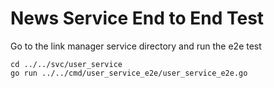# News Service End to End Test

Go to the link manager service directory and run the e2e test

```
cd ../../svc/user_service
go run ../../cmd/user_service_e2e/user_service_e2e.go
```

